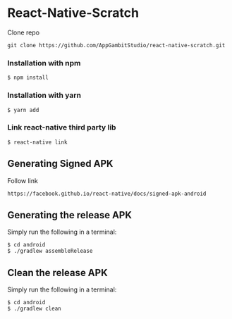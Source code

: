 # React-Native-Scratch

Clone repo

```
git clone https://github.com/AppGambitStudio/react-native-scratch.git
```

### Installation with npm

```
$ npm install
```

### Installation with yarn

```
$ yarn add
```

### Link react-native third party lib

```
$ react-native link
```

## Generating Signed APK

Follow link

```
https://facebook.github.io/react-native/docs/signed-apk-android
```

## Generating the release APK

Simply run the following in a terminal:

```
$ cd android
$ ./gradlew assembleRelease
```

## Clean the release APK

Simply run the following in a terminal:

```
$ cd android
$ ./gradlew clean
```
